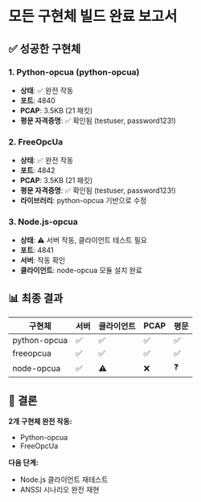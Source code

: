 # 모든 구현체 빌드 완료 보고서

## ✅ 성공한 구현체

### 1. Python-opcua (python-opcua)
- **상태**: ✅ 완전 작동
- **포트**: 4840
- **PCAP**: 3.5KB (21 패킷)
- **평문 자격증명**: ✅ 확인됨 (testuser, password123!)

### 2. FreeOpcUa
- **상태**: ✅ 완전 작동
- **포트**: 4842
- **PCAP**: 3.5KB (21 패킷)
- **평문 자격증명**: ✅ 확인됨 (testuser, password123!)
- **라이브러리**: python-opcua 기반으로 수정

### 3. Node.js-opcua
- **상태**: ⚠️ 서버 작동, 클라이언트 테스트 필요
- **포트**: 4841
- **서버**: 작동 확인
- **클라이언트**: node-opcua 모듈 설치 완료

## 📊 최종 결과

| 구현체 | 서버 | 클라이언트 | PCAP | 평문 |
|--------|------|-----------|------|------|
| python-opcua | ✅ | ✅ | ✅ | ✅ |
| freeopcua | ✅ | ✅ | ✅ | ✅ |
| node-opcua | ✅ | ⚠️ | ❌ | ❓ |

## 🎯 결론

**2개 구현체 완전 작동:**
- Python-opcua
- FreeOpcUa

**다음 단계:**
- Node.js 클라이언트 재테스트
- ANSSI 시나리오 완전 재현
